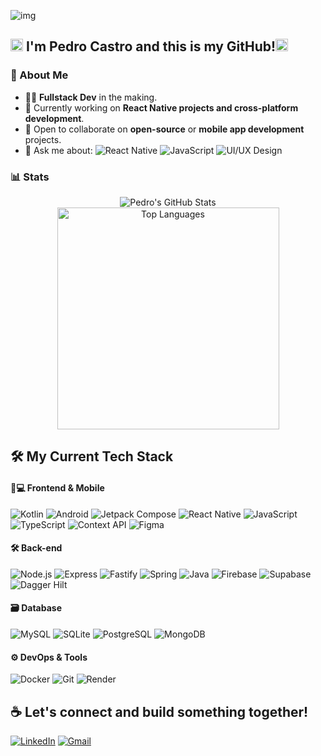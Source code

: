 ![img](https://capsule-render.vercel.app/api?type=rect&color=gradient&text=Hello,%20World!&textBg=false&animation=scaleIn&fontAlign=50)

## <img src="https://github.com/TheDudeThatCode/TheDudeThatCode/blob/master/Assets/Earth.gif" width="20"/>  I'm Pedro Castro and this is my GitHub!<img src="https://raw.githubusercontent.com/iampavangandhi/iampavangandhi/master/gifs/Hi.gif" width="20"/>

### 🚀 About Me
- 👨‍💻 **Fullstack Dev** in the making.
- 🔭 Currently working on **React Native projects and cross-platform development**.
- 👯 Open to collaborate on **open-source** or **mobile app development** projects.
- 💬 Ask me about:  ![React Native](https://img.shields.io/badge/-React%20Native-61DAFB?logo=react&logoColor=white&style=flat) ![JavaScript](https://img.shields.io/badge/-JavaScript-F7DF1E?logo=javascript&logoColor=black) ![UI/UX Design](https://img.shields.io/badge/-UI%2FUX%20Design-0D1117?logo=figma&logoColor=white)

 ### 📊 Stats

<p align="center">
  <img src="https://github-readme-stats.vercel.app/api?username=pedester321&show_icons=true&theme=vision-friendly-dark" alt="Pedro's GitHub Stats" />
  <img src="https://github-readme-stats.vercel.app/api/top-langs/?username=pedester321&theme=vision-friendly-dark&hide_border=true&include_all_commits=true&count_private=true&layout=compact" width="355" alt="Top Languages" />
</p>

## 🛠️ My Current Tech Stack

#### 📱💻 Frontend & Mobile
![Kotlin](https://img.shields.io/badge/-Kotlin-7F52FF?style=for-the-badge&logo=kotlin&logoColor=white)
![Android](https://img.shields.io/badge/Android-3DDC84?style=for-the-badge&logo=android&logoColor=white)
![Jetpack Compose](https://img.shields.io/badge/Jetpack_Compose-4285F4?style=for-the-badge&logo=jetpack-compose&logoColor=white)
![React Native](https://img.shields.io/badge/-React%20Native-20232A?style=for-the-badge&logo=react&logoColor=61DAFB)
![JavaScript](https://img.shields.io/badge/-JavaScript-F7DF1E?style=for-the-badge&logo=javascript&logoColor=black)
![TypeScript](https://img.shields.io/badge/-TypeScript-007ACC?style=for-the-badge&logo=typescript&logoColor=white)
![Context API](https://img.shields.io/badge/Context_API-61DAFB?style=for-the-badge&logo=react&logoColor=white)
![Figma](https://img.shields.io/badge/Figma-696969?style=for-the-badge&logo=figma&logoColor=figma)

#### 🛠️ Back-end
![Node.js](https://img.shields.io/badge/-Node.js-43853D?style=for-the-badge&logo=node.js&logoColor=white)
![Express](https://img.shields.io/badge/express.js-%23404d59.svg?style=for-the-badge&logo=express&logoColor=%2361DAFB)
![Fastify](https://img.shields.io/badge/Fastify-202020?style=for-the-badge&logo=fastify&logoColor=white)
![Spring](https://img.shields.io/badge/spring-%236DB33F.svg?style=for-the-badge&logo=spring&logoColor=white)
![Java](https://img.shields.io/badge/java-%23ED8B00.svg?style=for-the-badge&logo=openjdk&logoColor=white)
![Firebase](https://img.shields.io/badge/Firebase-FFCA28?style=for-the-badge&logo=firebase&logoColor=black)
![Supabase](https://img.shields.io/badge/Supabase-3ECF8E?style=for-the-badge&logo=supabase&logoColor=white)
![Dagger Hilt](https://img.shields.io/badge/Dagger_Hilt-7B1FA2?style=for-the-badge&logo=dagger&logoColor=white)

#### 🗃️ Database
![MySQL](https://img.shields.io/badge/MySQL-005C84?style=for-the-badge&logo=mysql&logoColor=white)
![SQLite](https://img.shields.io/badge/SQLite-07405E?style=for-the-badge&logo=sqlite&logoColor=white)
![PostgreSQL](https://img.shields.io/badge/PostgreSQL-4169E1?style=for-the-badge&logo=postgresql&logoColor=white)
![MongoDB](https://img.shields.io/badge/MongoDB-47A248?style=for-the-badge&logo=mongodb&logoColor=white)

#### ⚙️ DevOps & Tools
![Docker](https://img.shields.io/badge/Docker-2496ED?style=for-the-badge&logo=docker&logoColor=white)
![Git](https://img.shields.io/badge/-Git-F05032?style=for-the-badge&logo=git&logoColor=white)
![Render](https://img.shields.io/badge/Render-46E3B7?style=for-the-badge&logo=render&logoColor=white)

## ☕ Let's connect and build something together!
[![LinkedIn](https://img.shields.io/badge/LinkedIn-0077B5?style=for-the-badge&logo=linkedin&logoColor=white)](https://www.linkedin.com/in/pedro-fioravante-a5304a258/)
[![Gmail](https://img.shields.io/badge/Gmail-D14836?style=for-the-badge&logo=gmail&logoColor=white)](mailto:pedrocfioravante95+gitpage@gmail.com)
